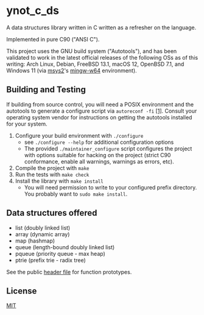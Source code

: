 # ynot\_c\_ds

A data structures library written in C written as a refresher on the language.

Implemented in pure C90 ("ANSI C").

This project uses the GNU build system ("Autotools"), and has been validated to
work in the latest official releases of the following OSs as of this writing:
Arch Linux, Debian, FreeBSD 13.1, macOS 12, OpenBSD 7.1, and Windows 11 (via
[msys2](https://www.msys2.org/)'s [mingw-w64](https://www.mingw-w64.org/)
environment).

## Building and Testing

If building from source control, you will need a POSIX environment and the
autotools to generate a configure script via `autoreconf -fi`
[[1]](https://www.gnu.org/software/autoconf/manual/autoconf-2.68/html_node/autoreconf-Invocation.html).
Consult your operating system vendor for instructions on getting the autotools
installed for your system.

1. Configure your build environment with `./configure`
	* see `./configure --help` for additional configuration options
	* The provided `./maintainer_configure` script configures the project with
	  options suitable for hacking on the project (strict C90 conformance,
	  enable all warnings, warnings as errors, etc).
2. Compile the project with `make`
3. Run the tests with `make check`
4. Install the library with `make install`
	* You will need permission to write to your configured prefix directory.
      You probably want to `sudo make install`.

## Data structures offered

- list (doubly linked list)
- array (dynamic array)
- map (hashmap)
- queue (length-bound doubly linked list)
- pqueue (priority queue - max heap)
- ptrie (prefix trie - radix tree)

See the public [header file](src/ynot_c_ds.h) for function prototypes.

## License

[MIT](LICENSE.txt)
